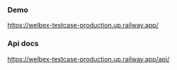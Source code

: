 ### Demo
https://welbex-testcase-production.up.railway.app/

### Api docs
https://welbex-testcase-production.up.railway.app/api/